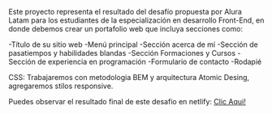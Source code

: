 Este proyecto representa el resultado del desafío propuesta por Alura Latam para los estudiantes de la especialización en desarrollo Front-End, en donde debemos crear un portafolio web que incluya secciones como: 

-Título de su sitio web
-Menú principal
-Sección acerca de mí
-Sección de pasatiempos y habilidades blandas
-Sección Formaciones y Cursos
-Sección de experiencia en programación
-Formulario de contacto
-Rodapié

CSS: 
Trabajaremos con metodologia BEM y arquitectura Atomic Desing, agregaremos stilos responsive.

Puedes observar el resultado final de este desafio en netlify: [Clic Aqui!](https://soriadevalura.netlify.app/)